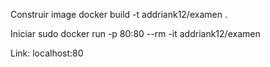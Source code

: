 Construir image
docker build -t addriank12/examen .

Iniciar
sudo docker run -p 80:80 --rm -it addriank12/examen 

Link:
localhost:80
